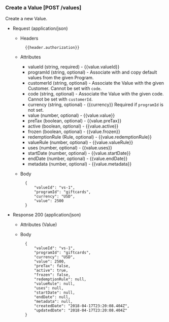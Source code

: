 ### Create a Value [POST /values]

Create a new Value.

+ Request (application/json)
    + Headers
    
            {{header.authorization}}

    + Attributes
        + valueId (string, required) - {{value.valueId}}
        + programId (string, optional) - Associate with and copy default values from the given Program.
        + customerId (string, optional) - Associate the Value with the given Customer.  Cannot be set with `code`.
        + code (string, optional) - Associate the Value with the given code.  Cannot be set with `customerId`.
        + currency (string, optional) - {{currency}} Required if `programId` is not set.
        + value (number, optional) - {{value.value}}
        + preTax (boolean, optional) - {{value.preTax}}
        + active (boolean, optional) - {{value.active}}
        + frozen (boolean, optional) - {{value.frozen}}
        + redemptionRule (Rule, optional) - {{value.redemptionRule}}
        + valueRule (number, optional) - {{value.valueRule}}
        + uses (number, optional) - {{value.uses}}
        + startDate (number, optional) - {{value.startDate}}
        + endDate (number, optional) - {{value.endDate}}
        + metadata (number, optional) - {{value.metadata}}
        
    + Body
    
            {
                "valueId": "vs-1",
                "programId": "giftcards",
                "currency": "USD",
                "value": 2500
            }
    
+ Response 200 (application/json)
    + Attributes (Value)

    + Body
    
            {
                "valueId": "vs-1",
                "programId": "giftcards",
                "currency": "USD",
                "value": 2500, 
                "preTax": false,
                "active": true,
                "frozen": false,
                "redemptionRule": null,
                "valueRule": null,
                "uses": null,
                "startDate": null,
                "endDate": null,
                "metadata": null,
                "createdDate": "2018-04-17T23:20:08.404Z",
                "updatedDate": "2018-04-17T23:20:08.404Z"
            }
